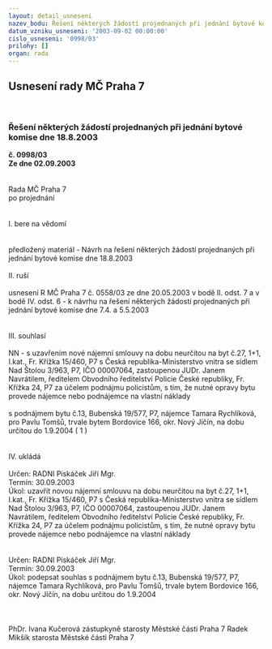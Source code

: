 ```yaml
---
layout: detail_usneseni
nazev_bodu: Řešení některých žádostí projednaných při jednání bytové komise dne 18.8.2003
datum_vzniku_usneseni: '2003-09-02 00:00:00'
cislo_usneseni: '0998/03'
prilohy: []
organ: rada
---
```

<div id="ucUsn_pList" class="usn">
	<span><h2>Usnesení rady MČ Praha 7 </h2>
<br></span><div class="standBody">
<span><h3>Řešení některých žádostí projednaných při jednání bytové komise dne 18.8.2003</h3></span><div class="center">
		<strong>č. 0998/03</strong><br>
	</div>
<div class="center">
		<strong>Ze dne 02.09.2003</strong><br><br>
	</div>
<br>Rada MČ Praha 7<br>po projednání<br><br><br>I.	bere na vědomí<br><br> <br>předložený materiál - Návrh na řešení některých žádostí projednaných při jednání bytové komise dne 18.8.2003<br><br>II.	ruší <br><br>usnesení R MČ Praha 7 č. 0558/03 ze dne 20.05.2003 v bodě II. odst. 7 a v bodě IV. odst. 6  - k návrhu na řešení některých žádostí projednaných při jednání bytové komise dne 7.4. a 5.5.2003 <br><br><br>III.	souhlasí <br><br>NN - s uzavřením nové nájemní smlouvy na dobu neurčitou na byt č.27, 1+1, I.kat., Fr. Křížka 15/460, P7 s Česká republika-Ministerstvo vnitra se sídlem Nad Štolou 3/963, P7, IČO 00007064, zastoupenou JUDr. Janem Navrátilem, ředitelem Obvodního ředitelství Policie České republiky, Fr. Křížka 24, P7 za účelem podnájmu policistům, s tím, že nutné opravy bytu provede nájemce nebo podnájemce na vlastní náklady<br><br>s podnájmem bytu č.13, Bubenská 19/577, P7, nájemce Tamara Rychlíková, pro Pavlu Tomšů, trvale bytem Bordovice 166, okr. Nový Jíčín, na dobu určitou do 1.9.2004  ( 1 )<br><br><br>IV.	ukládá <br><br>Určen:	RADNI Piskáček Jiří Mgr.<br>Termín: 30.09.2003<br>Úkol:	uzavřít novou nájemní smlouvu na dobu neurčitou na byt č.27, 1+1, I.kat., Fr. Křížka 15/460, P7 s Česká republika-Ministerstvo vnitra se sídlem Nad Štolou 3/963, P7, IČO 00007064, zastoupenou JUDr. Janem Navrátilem, ředitelem Obvodního ředitelství Policie České republiky, Fr. Křížka 24, P7 za účelem podnájmu policistům, s tím, že nutné opravy bytu provede nájemce nebo podnájemce na vlastní náklady<br> <br><br>Určen:	RADNI Piskáček Jiří Mgr.<br>Termín: 30.09.2003<br>Úkol:	podepsat souhlas s podnájmem bytu č.13, Bubenská 19/577, P7, nájemce Tamara Rychlíková, pro Pavlu Tomšů, trvale bytem Bordovice 166, okr. Nový Jíčín, na dobu určitou do 1.9.2004<br> <br><br>	<br>PhDr. Ivana Kučerová zástupkyně starosty Městské části Praha 7	 Radek Mikšík starosta Městské části Praha 7<br>	<br><br>
</div>
</div>